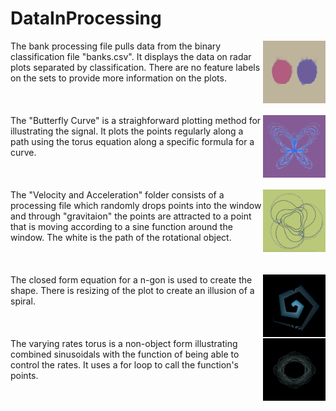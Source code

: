 
# DataInProcessing
<img align="right" width="100" height="100" src="https://raw.githubusercontent.com/jbrdge/DataInProcessing/master/screen-0500.tif">
The bank processing file pulls data from the binary classification file "banks.csv". It displays the data on radar plots separated by classification. There are no feature labels on the sets to provide more information on the plots.
<br><br><br><br>
<img align="right" width="100" height="100" src="https://raw.githubusercontent.com/jbrdge/DataInProcessing/master/Butterfly_Curve/Screen%20Shot%202018-12-28%20at%205.25.53%20PM.png">
The "Butterfly Curve" is a straighforward plotting method for illustrating the signal. It plots the points regularly along a path using the torus equation along a specific formula for a curve.
<br><br><br><br>
<img align="right" width="100" height="100" src="https://github.com/jbrdge/DataInProcessing/blob/master/Velocity_And_Acceleration/Screen%20Shot%202018-12-28%20at%204.43.17%20PM.png">
The "Velocity and Acceleration" folder consists of a processing file which randomly drops points into the window and through "gravitaion" the points are attracted to a point that is moving according to a sine function around the window. The white is the path of the rotational object.
<br><br><br><br>
<img align="right" width="100" height="100" src="https://raw.githubusercontent.com/jbrdge/DataInProcessing/master/Closed_Polygon_Spiral/Screen%20Shot%202018-12-28%20at%205.32.48%20PM.png">
The closed form equation for a n-gon is used to create the shape. There is resizing of the plot to create an illusion of a spiral. 
<br><br><br><br>
<img align="right" width="100" height="100" src="https://raw.githubusercontent.com/jbrdge/DataInProcessing/master/Varying_Rates_Torus/Screen%20Shot%202018-12-28%20at%208.44.45%20PM.png">
The varying rates torus is a non-object form illustrating combined sinusoidals with the function of being able to control the rates. It uses a for loop to call the function's points.

